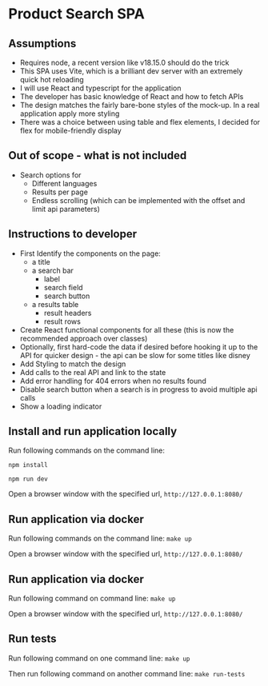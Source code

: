 Product Search SPA
============

Assumptions
------------------------------------------------
* Requires node, a recent version like v18.15.0 should do the trick
* This SPA uses Vite, which is a brilliant dev server with an extremely quick hot reloading
* I will use React and typescript for the application
* The developer has basic knowledge of React and how to fetch APIs
* The design matches the fairly bare-bone styles of the mock-up. In a real application apply more styling
* There was a choice between using table and flex elements, I decided for flex for mobile-friendly display

Out of scope - what is not included
------------------------------------------------
* Search options for 
  * Different languages
  * Results per page
  * Endless scrolling (which can be implemented with the offset and limit api parameters)

Instructions to developer
------------------------------------------------
* First Identify the components on the page:
  * a title
  * a search bar
    * label
    * search field
    * search button
  * a results table
    * result headers
    * result rows
* Create React functional components for all these (this is now the recommended approach over classes)
* Optionally, first hard-code the data if desired before hooking it up to the API for quicker design - the api can be slow for some titles like disney
* Add Styling to match the design
* Add calls to the real API and link to the state 
* Add error handling for 404 errors when no results found
* Disable search button when a search is in progress to avoid multiple api calls
* Show a loading indicator


Install and run application locally
------------------------------------------------
Run following commands on the command line:

`npm install`

`npm run dev`


Open a browser window with the specified url, `http://127.0.0.1:8080/` 

Run application via docker
------------------------------------------------
Run following commands on the command line:
`make up`

Open a browser window with the specified url, `http://127.0.0.1:8080/` 

Run application via docker
------------------------------------------------
Run following command on command line:
`make up`

Open a browser window with the specified url, `http://127.0.0.1:8080/`


Run tests
------------------------------------------------
Run following command on one command line:
`make up`

Then run following command on another command line:
`make run-tests`